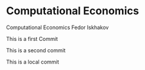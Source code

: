 # Computational Economics 
Computational Economics  Fedor Iskhakov

This is a first Commit

This is a second commit

This is a local commit